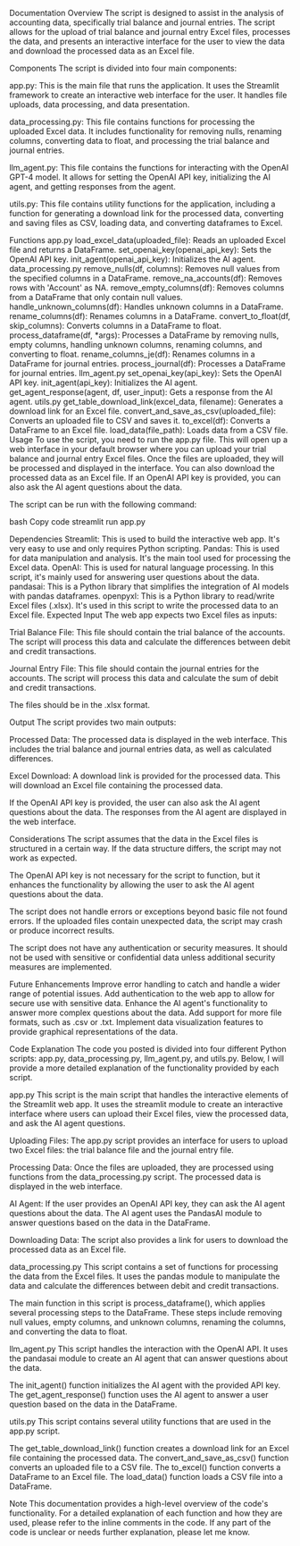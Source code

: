 Documentation
Overview
The script is designed to assist in the analysis of accounting data, specifically trial balance and journal entries. The script allows for the upload of trial balance and journal entry Excel files, processes the data, and presents an interactive interface for the user to view the data and download the processed data as an Excel file.

Components
The script is divided into four main components:

app.py: This is the main file that runs the application. It uses the Streamlit framework to create an interactive web interface for the user. It handles file uploads, data processing, and data presentation.

data_processing.py: This file contains functions for processing the uploaded Excel data. It includes functionality for removing nulls, renaming columns, converting data to float, and processing the trial balance and journal entries.

llm_agent.py: This file contains the functions for interacting with the OpenAI GPT-4 model. It allows for setting the OpenAI API key, initializing the AI agent, and getting responses from the agent.

utils.py: This file contains utility functions for the application, including a function for generating a download link for the processed data, converting and saving files as CSV, loading data, and converting dataframes to Excel.

Functions
app.py
load_excel_data(uploaded_file): Reads an uploaded Excel file and returns a DataFrame.
set_openai_key(openai_api_key): Sets the OpenAI API key.
init_agent(openai_api_key): Initializes the AI agent.
data_processing.py
remove_nulls(df, columns): Removes null values from the specified columns in a DataFrame.
remove_na_accounts(df): Removes rows with 'Account' as NA.
remove_empty_columns(df): Removes columns from a DataFrame that only contain null values.
handle_unknown_columns(df): Handles unknown columns in a DataFrame.
rename_columns(df): Renames columns in a DataFrame.
convert_to_float(df, skip_columns): Converts columns in a DataFrame to float.
process_dataframe(df, *args): Processes a DataFrame by removing nulls, empty columns, handling unknown columns, renaming columns, and converting to float.
rename_columns_je(df): Renames columns in a DataFrame for journal entries.
process_journal(df): Processes a DataFrame for journal entries.
llm_agent.py
set_openai_key(api_key): Sets the OpenAI API key.
init_agent(api_key): Initializes the AI agent.
get_agent_response(agent, df, user_input): Gets a response from the AI agent.
utils.py
get_table_download_link(excel_data, filename): Generates a download link for an Excel file.
convert_and_save_as_csv(uploaded_file): Converts an uploaded file to CSV and saves it.
to_excel(df): Converts a DataFrame to an Excel file.
load_data(file_path): Loads data from a CSV file.
Usage
To use the script, you need to run the app.py file. This will open up a web interface in your default browser where you can upload your trial balance and journal entry Excel files. Once the files are uploaded, they will be processed and displayed in the interface. You can also download the processed data as an Excel file. If an OpenAI API key is provided, you can also ask the AI agent questions about the data.

The script can be run with the following command:

bash
Copy code
streamlit run app.py

Dependencies
Streamlit: This is used to build the interactive web app. It's very easy to use and only requires Python scripting.
Pandas: This is used for data manipulation and analysis. It's the main tool used for processing the Excel data.
OpenAI: This is used for natural language processing. In this script, it's mainly used for answering user questions about the data.
pandasai: This is a Python library that simplifies the integration of AI models with pandas dataframes.
openpyxl: This is a Python library to read/write Excel files (.xlsx). It's used in this script to write the processed data to an Excel file.
Expected Input
The web app expects two Excel files as inputs:

Trial Balance File: This file should contain the trial balance of the accounts. The script will process this data and calculate the differences between debit and credit transactions.

Journal Entry File: This file should contain the journal entries for the accounts. The script will process this data and calculate the sum of debit and credit transactions.

The files should be in the .xlsx format.

Output
The script provides two main outputs:

Processed Data: The processed data is displayed in the web interface. This includes the trial balance and journal entries data, as well as calculated differences.

Excel Download: A download link is provided for the processed data. This will download an Excel file containing the processed data.

If the OpenAI API key is provided, the user can also ask the AI agent questions about the data. The responses from the AI agent are displayed in the web interface.

Considerations
The script assumes that the data in the Excel files is structured in a certain way. If the data structure differs, the script may not work as expected.

The OpenAI API key is not necessary for the script to function, but it enhances the functionality by allowing the user to ask the AI agent questions about the data.

The script does not handle errors or exceptions beyond basic file not found errors. If the uploaded files contain unexpected data, the script may crash or produce incorrect results.

The script does not have any authentication or security measures. It should not be used with sensitive or confidential data unless additional security measures are implemented.

Future Enhancements
Improve error handling to catch and handle a wider range of potential issues.
Add authentication to the web app to allow for secure use with sensitive data.
Enhance the AI agent's functionality to answer more complex questions about the data.
Add support for more file formats, such as .csv or .txt.
Implement data visualization features to provide graphical representations of the data.

Code Explanation
The code you posted is divided into four different Python scripts: app.py, data_processing.py, llm_agent.py, and utils.py. Below, I will provide a more detailed explanation of the functionality provided by each script.

app.py
This script is the main script that handles the interactive elements of the Streamlit web app. It uses the streamlit module to create an interactive interface where users can upload their Excel files, view the processed data, and ask the AI agent questions.

Uploading Files: The app.py script provides an interface for users to upload two Excel files: the trial balance file and the journal entry file.

Processing Data: Once the files are uploaded, they are processed using functions from the data_processing.py script. The processed data is displayed in the web interface.

AI Agent: If the user provides an OpenAI API key, they can ask the AI agent questions about the data. The AI agent uses the PandasAI module to answer questions based on the data in the DataFrame.

Downloading Data: The script also provides a link for users to download the processed data as an Excel file.

data_processing.py
This script contains a set of functions for processing the data from the Excel files. It uses the pandas module to manipulate the data and calculate the differences between debit and credit transactions.

The main function in this script is process_dataframe(), which applies several processing steps to the DataFrame. These steps include removing null values, empty columns, and unknown columns, renaming the columns, and converting the data to float.

llm_agent.py
This script handles the interaction with the OpenAI API. It uses the pandasai module to create an AI agent that can answer questions about the data.

The init_agent() function initializes the AI agent with the provided API key. The get_agent_response() function uses the AI agent to answer a user question based on the data in the DataFrame.

utils.py
This script contains several utility functions that are used in the app.py script.

The get_table_download_link() function creates a download link for an Excel file containing the processed data. The convert_and_save_as_csv() function converts an uploaded file to a CSV file. The to_excel() function converts a DataFrame to an Excel file. The load_data() function loads a CSV file into a DataFrame.

Note
This documentation provides a high-level overview of the code's functionality. For a detailed explanation of each function and how they are used, please refer to the inline comments in the code. If any part of the code is unclear or needs further explanation, please let me know.
